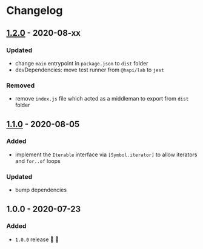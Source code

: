 # Changelog


## [1.2.0](https://github.com/supercharge/set/compare/v1.1.0...v1.2.0) - 2020-08-xx

### Updated
- change `main` entrypoint in `package.json` to `dist` folder
- devDependencies: move test runner from `@hapi/lab` to `jest`

### Removed
- remove `index.js` file which acted as a middleman to export from `dist` folder


## [1.1.0](https://github.com/supercharge/set/compare/v1.0.0...v1.1.0) - 2020-08-05

### Added
- implement the `Iterable` interface via `[Symbol.iterator]` to allow iterators and `for..of` loops

### Updated
- bump dependencies


## 1.0.0 - 2020-07-23

### Added
- `1.0.0` release 🚀 🎉

